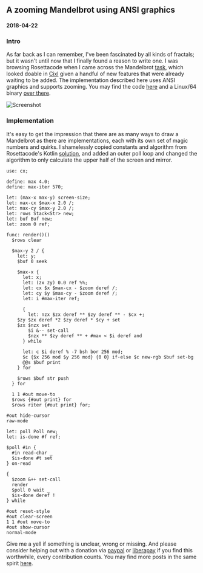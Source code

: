 ## A zooming Mandelbrot using ANSI graphics
#### 2018-04-22

### Intro
As far back as I can remember, I've been fascinated by all kinds of fractals; but it wasn't until now that I finally found a reason to write one. I was browsing Rosettacode when I came across the Mandelbrot [task](https://rosettacode.org/wiki/Mandelbrot_set), which looked doable in [Cixl](https://github.com/basic-gongfu/cixl) given a handful of new features that were already waiting to be added. The implementation described here uses ANSI graphics and supports zooming. You may find the code [here](https://github.com/basic-gongfu/cixl/blob/master/devlog/mandel_zoom/mandelbrot.cx) and a Linux/64 binary [over there](https://github.com/basic-gongfu/cxbin/blob/master/linux64/mandelbrot).

![Screenshot](https://raw.github.com/basic-gongfu/cixl/master/devlog/mandelbrot.png)

### Implementation
It's easy to get the impression that there are as many ways to draw a Mandelbrot as there are implementations, each with its own set of magic numbers and quirks. I shamelessly copied constants and algorithm from Rosettacode's Kotlin [solution](https://rosettacode.org/wiki/Mandelbrot_set#Kotlin), and added an outer poll loop and changed the algorithm to only calculate the upper half of the screen and mirror.

```
use: cx;

define: max 4.0;
define: max-iter 570;

let: (max-x max-y) screen-size;
let: max-cx $max-x 2.0 /;
let: max-cy $max-y 2.0 /;
let: rows Stack<Str> new;
let: buf Buf new;
let: zoom 0 ref;

func: render()()
  $rows clear
  
  $max-y 2 / {
    let: y;
    $buf 0 seek

    $max-x {
      let: x;
      let: (zx zy) 0.0 ref %%;
      let: cx $x $max-cx - $zoom deref /;
      let: cy $y $max-cy - $zoom deref /;
      let: i #max-iter ref;

      {
        let: nzx $zx deref ** $zy deref ** - $cx +;
	$zy $zx deref *2 $zy deref * $cy + set
	$zx $nzx set
        $i &-- set-call	
        $nzx ** $zy deref ** + #max < $i deref and
      } while

      let: c $i deref % -7 bsh bor 256 mod;
      $c {$x 256 mod $y 256 mod} {0 0} if-else $c new-rgb $buf set-bg
      @@s $buf print
    } for

    $rows $buf str push   
  } for

  1 1 #out move-to
  $rows {#out print} for
  $rows riter {#out print} for;

#out hide-cursor
raw-mode

let: poll Poll new;
let: is-done #f ref;

$poll #in {
  #in read-char _
  $is-done #t set
} on-read

{
  $zoom &++ set-call
  render
  $poll 0 wait _
  $is-done deref !
} while

#out reset-style
#out clear-screen
1 1 #out move-to
#out show-cursor
normal-mode
```

Give me a yell if something is unclear, wrong or missing. And please consider helping out with a donation via [paypal](https://paypal.me/basicgongfu) or [liberapay](https://liberapay.com/basic-gongfu/donate) if you find this worthwhile, every contribution counts. You may find more posts in the same spirit [here](https://github.com/basic-gongfu/cixl/tree/master/devlog).